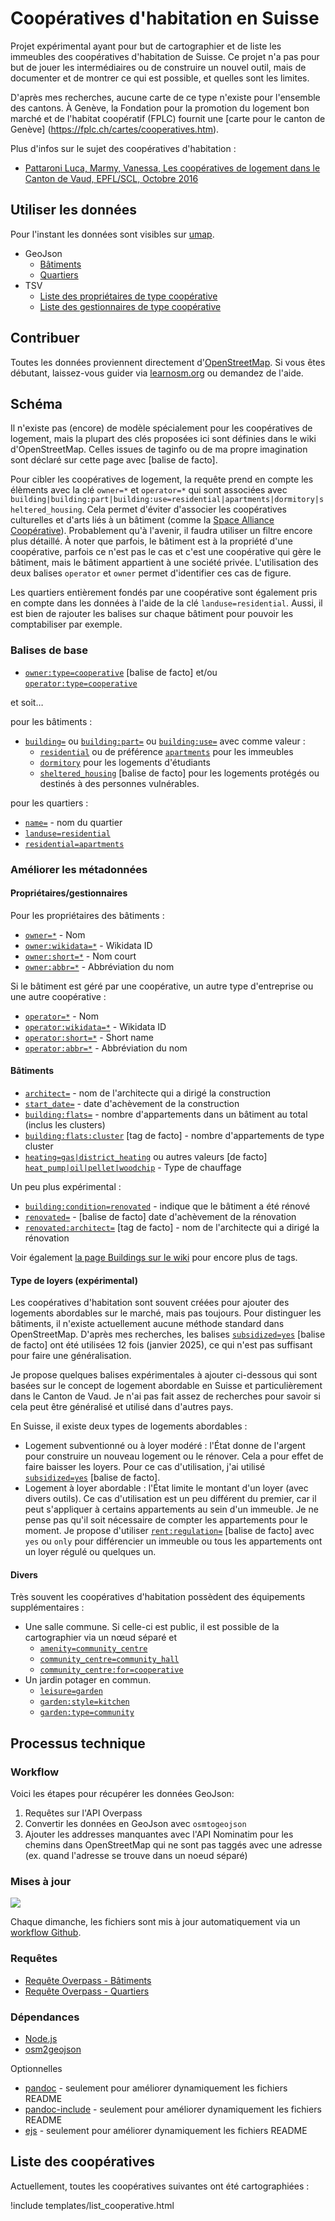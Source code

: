 # Coopératives d'habitation en Suisse

Projet expérimental ayant pour but de cartographier et de liste les immeubles des coopératives d'habitation de Suisse.
Ce projet n'a pas pour but de jouer les intermédiaires ou de construire un nouvel outil, mais de documenter et de montrer ce qui est possible, et quelles sont les limites.

D'après mes recherches, aucune carte de ce type n'existe pour l'ensemble des cantons. À Genève, la Fondation pour la promotion du logement bon marché et de l'habitat coopératif (FPLC) fournit une \[carte pour le canton de Genève] (<https://fplc.ch/cartes/cooperatives.htm>).

Plus d'infos sur le sujet des coopératives d'habitation :

- [Pattaroni Luca, Marmy, Vanessa, Les coopératives de logement dans le Canton de Vaud, EPFL/SCL, Octobre 2016](https://www.vd.ch/fileadmin/user_upload/themes/vie_privee/logement/fichiers_pdf/161013_etude-cooperatives-bd.pdf)

## Utiliser les données

Pour l'instant les données sont visibles sur [umap](https://umap.openstreetmap.fr/fr/map/cooperative-dhabitations-en-suisse_1140470).

- GeoJson
  - [Bâtiments](https://github.com/imagoiq/swiss-housing-cooperative/blob/main/output/swiss_housing_cooperative_buildings.geojson)
  - [Quartiers](https://github.com/imagoiq/swiss-housing-cooperative/blob/main/output/swiss_housing_cooperative_areas.geojson)
- TSV
  - [Liste des propriétaires de type coopérative](https://github.com/imagoiq/swiss-housing-cooperative/blob/main/output/swiss_housing_cooperative_list_owners.tsv)
  - [Liste des gestionnaires de type coopérative](https://github.com/imagoiq/swiss-housing-cooperative/blob/main/output/swiss_housing_cooperative_list_operators.tsv)

## Contribuer

Toutes les données proviennent directement d'[OpenStreetMap](https://www.openstreetmap.org). Si vous êtes débutant, laissez-vous guider via [learnosm.org](https://learnosm.org/fr/) ou demandez de l'aide.

## Schéma

Il n'existe pas (encore) de modèle spécialement pour les coopératives de logement, mais la plupart des clés proposées ici sont définies dans le wiki d'OpenStreetMap. Celles issues de taginfo ou de ma propre imagination sont déclaré sur cette page avec \[balise de facto].

Pour cibler les coopératives de logement, la requête prend en compte les élèments avec la clé `owner=*` et `operator=*` qui sont associées avec `building|building:part|building:use=residential|apartments|dormitory|sheltered_housing`. Cela permet d'éviter d'associer les coopératives culturelles et d'arts liés à un bâtiment (comme la [Space Alliance Coopérative](https://www.openstreetmap.org/way/38326020)). Probablement qu'à l'avenir, il faudra utiliser un filtre encore plus détaillé.
À noter que parfois, le bâtiment est à la propriété d'une coopérative, parfois ce n'est pas le cas et c'est une coopérative qui gère le bâtiment, mais le bâtiment appartient à une société privée. L'utilisation des deux balises `operator` et `owner` permet d'identifier ces cas de figure.

Les quartiers entièrement fondés par une coopérative sont également pris en compte dans les données à l'aide de la clé `landuse=residential`. Aussi, il est bien de rajouter les balises sur chaque bâtiment pour pouvoir les comptabiliser par exemple.

### Balises de base

- [`owner:type=cooperative`](https://taginfo.openstreetmap.org/tags/owner%3Atype=cooperative) \[balise de facto] et/ou [`operator:type=cooperative`](https://wiki.openstreetmap.org/wiki/Key:operator:type)

et soit…

pour les bâtiments :

- [`building=`](https://wiki.openstreetmap.org/wiki/Buildings) ou [`building:part=`](https://wiki.openstreetmap.org/wiki/Key:building:part) ou [`building:use=`](https://wiki.openstreetmap.org/wiki/Key:building:use) avec comme valeur :
  - [`residential`](https://wiki.openstreetmap.org/wiki/Tag:building%3Dresidential) ou de préférence [`apartments`](https://wiki.openstreetmap.org/wiki/Tag:building%3Dapartments) pour les immeubles
  - [`dormitory`](https://wiki.openstreetmap.org/wiki/Tag:building%3Ddormitory) pour les logements d'étudiants
  - [`sheltered_housing`](https://taginfo.openstreetmap.org/tags/building=sheltered_housing) \[balise de facto] pour les logements protégés ou destinés à des personnes vulnérables.

pour les quartiers :

- [`name=`](https://wiki.openstreetmap.org/wiki/Key:name) - nom du quartier
- [`landuse=residential`](https://wiki.openstreetmap.org/wiki/Tag:landuse%3Dresidential)
- [`residential=apartments`](https://wiki.openstreetmap.org/wiki/Tag:residential%3Dapartments)

### Améliorer les métadonnées

#### Propriétaires/gestionnaires

Pour les propriétaires des bâtiments :

- [`owner=*`](https://wiki.openstreetmap.org/wiki/FR:Key:owner) - Nom
- [`owner:wikidata=*`](https://wiki.openstreetmap.org/wiki/Key:operator#Further_details) - Wikidata ID
- [`owner:short=*`](https://wiki.openstreetmap.org/wiki/Key:operator#Further_details) - Nom court
- [`owner:abbr=*`](https://wiki.openstreetmap.org/wiki/Key:operator#Further_details) - Abbréviation du nom

Si le bâtiment est géré par une coopérative, un autre type d'entreprise ou une autre coopérative :

- [`operator=*`](https://wiki.openstreetmap.org/wiki/FR:Key:operator) - Nom
- [`operator:wikidata=*`](https://wiki.openstreetmap.org/wiki/Key:operator#Further_details) - Wikidata ID
- [`operator:short=*`](https://wiki.openstreetmap.org/wiki/Key:operator#Further_details) - Short name
- [`operator:abbr=*`](https://wiki.openstreetmap.org/wiki/Key:operator#Further_details) - Abbréviation du nom

#### Bâtiments

- [`architect=`](https://wiki.openstreetmap.org/wiki/FR:Key:architect) - nom de l'architecte qui a dirigé la construction
- [`start_date=`](https://wiki.openstreetmap.org/wiki/FR:Key:start_date) - date d'achèvement de la construction
- [`building:flats=`](https://wiki.openstreetmap.org/wiki/FR:Key:building:flats) - nombre d'appartements dans un bâtiment au total (inclus les clusters)
- [`building:flats:cluster`](https://taginfo.openstreetmap.org/keys/building%3Aflats%3Acluster) \[tag de facto] - nombre d'appartements de type cluster
- [`heating=gas|district_heating`](https://wiki.openstreetmap.org/wiki/Key:heating) ou autres valeurs \[de facto] [`heat_pump|oil|pellet|woodchip`](https://taginfo.openstreetmap.org/keys/heating#values) - Type de chauffage

Un peu plus expérimental :

- [`building:condition=renovated`](https://wiki.openstreetmap.org/wiki/Key:building:condition) - indique que le bâtiment a été rénové
- [`renovated=`](https://taginfo.openstreetmap.org/keys/renovated) - \[balise de facto] date d'achèvement de la rénovation
- [`renovated:architect=`](https://taginfo.openstreetmap.org/keys/renovated%3Aarchitect) \[tag de facto] - nom de l'architecte qui a dirigé la rénovation

Voir également [la page Buildings sur le wiki](https://wiki.openstreetmap.org/wiki/FR:Key:building#Attributs_additionnels) pour encore plus de tags.

#### Type de loyers (expérimental)

Les coopératives d'habitation sont souvent créées pour ajouter des logements abordables sur le marché, mais pas toujours.
Pour distinguer les bâtiments, il n'existe actuellement aucune méthode standard dans OpenStreetMap. D'après mes recherches, les balises [`subsidized=yes`](https://taginfo.openstreetmap.org/keys/subsidized) \[balise de facto] ont été utilisées 12 fois (janvier 2025), ce qui n'est pas suffisant pour faire une généralisation.

Je propose quelques balises expérimentales à ajouter ci-dessous qui sont basées sur le concept de logement abordable en Suisse et particulièrement dans le Canton de Vaud. Je n'ai pas fait assez de recherches pour savoir si cela peut être généralisé et utilisé dans d'autres pays.

En Suisse, il existe deux types de logements abordables :

- Logement subventionné ou à loyer modéré : l'État donne de l'argent pour construire un nouveau logement ou le rénover. Cela a pour effet de faire baisser les loyers. Pour ce cas d'utilisation, j'ai utilisé [`subsidized=yes`](https://taginfo.openstreetmap.org/keys/subsidized) \[balise de facto].
- Logement à loyer abordable : l'État limite le montant d'un loyer (avec divers outils). Ce cas d'utilisation est un peu différent du premier, car il peut s'appliquer à certains appartements au sein d'un immeuble. Je ne pense pas qu'il soit nécessaire de compter les appartements pour le moment. Je propose d'utiliser [`rent:regulation=`](https://taginfo.openstreetmap.org/keys/rent%3Aregulation) \[balise de facto] avec `yes` ou `only` pour différencier un immeuble ou tous les appartements ont un loyer régulé ou quelques un.

#### Divers

Très souvent les coopératives d'habitation possèdent des équipements supplémentaires :

- Une salle commune. Si celle-ci est public, il est possible de la cartographier via un nœud séparé et
  - [`amenity=community_centre`](https://wiki.openstreetmap.org/wiki/Tag:amenity%3Dcommunity_centre)
  - [`community_centre=community_hall`](https://wiki.openstreetmap.org/wiki/Tag:community_centre%3Dcommunity_hall)
  - [`community_centre:for=cooperative`](https://wiki.openstreetmap.org/wiki/Key:community_centre:for)
- Un jardin potager en commun.
  - [`leisure=garden`](https://wiki.openstreetmap.org/wiki/FR:Tag:leisure=garden)
  - [`garden:style=kitchen`](https://wiki.openstreetmap.org/wiki/FR:Key:garden:style)
  - [`garden:type=community`](https://wiki.openstreetmap.org/wiki/FR:Key:garden:type)

## Processus technique

### Workflow

Voici les étapes pour récupérer les données GeoJson:

1. Requêtes sur l'API Overpass
1. Convertir les données en GeoJson avec `osmtogeojson`
1. Ajouter les addresses manquantes avec l'API Nominatim pour les chemins dans OpenStreetMap qui ne sont pas taggés avec une adresse (ex. quand l'adresse se trouve dans un noeud séparé)

### Mises à jour

[![](https://github.com/imagoiq/swiss-housing-cooperative/actions/workflows/main.yml/badge.svg)](https://github.com/imagoiq/swiss-housing-cooperative/actions/workflows/main.yml)

Chaque dimanche, les fichiers sont mis à jour automatiquement via un [workflow Github](https://github.com/imagoiq/swiss-housing-cooperative/blob/main/.github/workflows/main.yml).

### Requêtes

- [Requête Overpass - Bâtiments](https://github.com/imagoiq/swiss-housing-cooperative/blob/4594245e13e979132ae84a42135ac936a7d568b8/.github/workflows/query/overpass_query_buildings#L4-L7)
- [Requête Overpass - Quartiers](https://github.com/imagoiq/swiss-housing-cooperative/blob/4594245e13e979132ae84a42135ac936a7d568b8/.github/workflows/query/overpass_query_buildings#L4-L7)

### Dépendances

- [Node.js](https://nodejs.org)
- [osm2geojson](https://github.com/tyrasd/osmtogeojson)

Optionnelles

- [pandoc](https://pandoc.org/installing.html) - seulement pour améliorer dynamiquement les fichiers README
- [pandoc-include](https://github.com/DCsunset/pandoc-include) - seulement pour améliorer dynamiquement les fichiers README
- [ejs](https://ejs.co/) - seulement pour améliorer dynamiquement les fichiers README


## Liste des coopératives

Actuellement, toutes les coopératives suivantes ont été cartographiées :

!include templates/list_cooperative.html